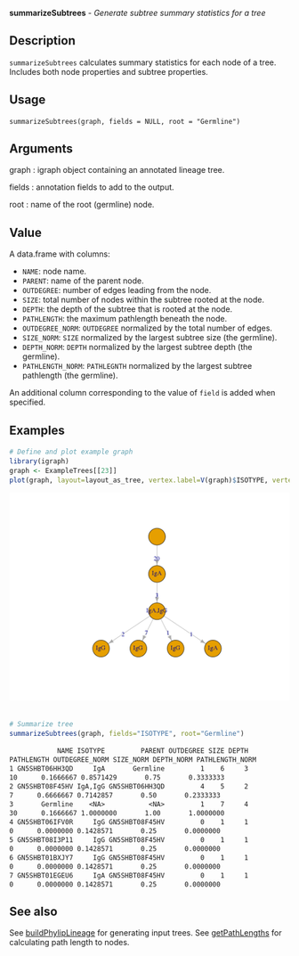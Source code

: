 





**summarizeSubtrees** - *Generate subtree summary statistics for a tree*

Description
--------------------

`summarizeSubtrees` calculates summary statistics for each node of a tree. Includes
both node properties and subtree properties.


Usage
--------------------
```
summarizeSubtrees(graph, fields = NULL, root = "Germline")
```

Arguments
-------------------

graph
:   igraph object containing an annotated lineage tree.

fields
:   annotation fields to add to the output.

root
:   name of the root (germline) node.



Value
-------------------

A data.frame with columns: 

+ `NAME`:             node name.
+ `PARENT`:           name of the parent node.
+ `OUTDEGREE`:        number of edges leading from the node.
+ `SIZE`:             total number of nodes within the subtree rooted 
at the node.
+ `DEPTH`:            the depth of the subtree that is rooted at 
the node.
+ `PATHLENGTH`:       the maximum pathlength beneath the node.
+ `OUTDEGREE_NORM`:   `OUTDEGREE` normalized by the total 
number of edges.
+ `SIZE_NORM`:        `SIZE` normalized by the largest
subtree size (the germline).
+ `DEPTH_NORM`:       `DEPTH` normalized by the largest
subtree depth (the germline).
+ `PATHLENGTH_NORM`:  `PATHLEGNTH` normalized by the largest
subtree pathlength (the germline).

An additional column corresponding to the value of `field` is added when
specified.



Examples
-------------------

```R
# Define and plot example graph
library(igraph)
graph <- ExampleTrees[[23]]
plot(graph, layout=layout_as_tree, vertex.label=V(graph)$ISOTYPE, vertex.size=30)

```

![2](summarizeSubtrees-2.png)

```R

# Summarize tree
summarizeSubtrees(graph, fields="ISOTYPE", root="Germline")
```


```
            NAME ISOTYPE         PARENT OUTDEGREE SIZE DEPTH PATHLENGTH OUTDEGREE_NORM SIZE_NORM DEPTH_NORM PATHLENGTH_NORM
1 GN5SHBT06HH3QD     IgA       Germline         1    6     3         10      0.1666667 0.8571429       0.75       0.3333333
2 GN5SHBT08F45HV IgA,IgG GN5SHBT06HH3QD         4    5     2          7      0.6666667 0.7142857       0.50       0.2333333
3       Germline    <NA>           <NA>         1    7     4         30      0.1666667 1.0000000       1.00       1.0000000
4 GN5SHBT06IFV0R     IgG GN5SHBT08F45HV         0    1     1          0      0.0000000 0.1428571       0.25       0.0000000
5 GN5SHBT08I3P11     IgG GN5SHBT08F45HV         0    1     1          0      0.0000000 0.1428571       0.25       0.0000000
6 GN5SHBT01BXJY7     IgG GN5SHBT08F45HV         0    1     1          0      0.0000000 0.1428571       0.25       0.0000000
7 GN5SHBT01EGEU6     IgA GN5SHBT08F45HV         0    1     1          0      0.0000000 0.1428571       0.25       0.0000000

```



See also
-------------------

See [buildPhylipLineage](buildPhylipLineage.md) for generating input trees. 
See [getPathLengths](getPathLengths.md) for calculating path length to nodes.



